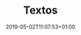 ---
title: "Textos"
date: 2019-05-02T11:07:53+01:00
type: "page"
layout: "textos"
url: "sobre/textos"
---